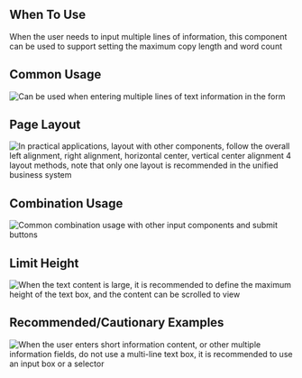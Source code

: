 ## When To Use

When the user needs to input multiple lines of information, this component can be used to support setting the maximum copy length and word count

## Common Usage

![Can be used when entering multiple lines of text information in the form](01)

## Page Layout

![In practical applications, layout with other components, follow the overall left alignment, right alignment, horizontal center, vertical center alignment 4 layout methods, note that only one layout is recommended in the unified business system](02)

## Combination Usage

![Common combination usage with other input components and submit buttons](03)

## Limit Height

![When the text content is large, it is recommended to define the maximum height of the text box, and the content can be scrolled to view](04)

## Recommended/Cautionary Examples

![When the user enters short information content, or other multiple information fields, do not use a multi-line text box, it is recommended to use an input box or a selector](05)
